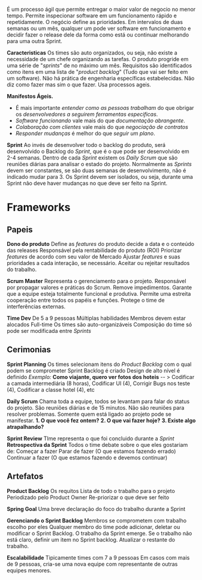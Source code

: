 É um processo ágil que permite entregar o maior valor de negocio no menor tempo.
Permite inspecionar software em um funcionamento rápido e repetidamente.
O negócio define as prioridades.
Em intervalos de duas semanas ou um mês, qualquer um pode ver software em funcionamento e decidir fazer o release dele da forma como está ou continuar melhorando para uma outra Sprint.

**Caracteristicas**
Os times são auto organizados, ou seja, não existe a necessidade de um chefe organizando as tarefas.
O produto progride em uma série de "*sprints*" de no máximo um mês. 
Requisitos são identificados como itens em uma lista de "*product backlog*" (Tudo que vai ser feito em um software).
Não há prática de engenharia específicas estabelecidas. Não diz como fazer mas sim o que fazer.
Usa processos ageis.

**Manifestos Ágeis.**
- É mais importante *entender como as pessoas trabalham* do que obrigar os *desenvolvedores a seguirem ferramentas especificas*.
- *Software funcionando* vale mais do que *documentação abrangente*.
- *Colaboração com clientes* vale mais do que *negociação de contratos*
- *Responder mudanças* é melhor do que *seguir um plano*.

**Sprint**
Ao invés de desenvolver todo o backlog do produto, será desenvolvido o Backlog do *Sprint*, que é o que pode ser desenvolvido em 2-4 semanas.
Dentro de cada *Sprint* existem os *Daily Scrum*  que são reuniões diárias para analisar o estado do projeto.
Normalmente as *Sprints* devem ser constantes, se são duas semanas de desenvolvimento, não é indicado mudar para 3.
Os Sprint devem ser isolados, ou seja, durante uma Sprint não deve haver mudanças no que deve ser feito na Sprint. 

# Frameworks
## Papeis
**Dono do produto**
	Define as *features* do produto
	decide a data e o conteúdo das releases
	Responsável pela rentabilidade do produto (ROI)
	Priorizar *features* de acordo com seu valor de Mercado
	Ajustar *features* e suas prioridades a cada interação, se necessário.
	Aceitar ou rejeitar resultados do trabalho.

**Scrum Master**
	Representa o gerenciamento para o projeto.
	Responsável por propagar valores e práticas do Scrum.
	Remove impedimentos.
	Garante que a equipe esteja totalmente funcional e produtiva.
	Permite uma estreita cooperação entre todos os papéis e funções.
	Protege o time de interferências externas.

**Time Dev**
	De 5 a 9 pessoas
	Múltiplas habilidades
	Membros devem estar alocados Full-time
	Os times são auto-organizáveis
	Composição do time só pode ser modificada entre *Sprints*

## Cerimonias
**Sprint Planning**
	Os times selecionam itens do *Product Backlog* com o qual podem se comprometer
	Sprint Backlog é criado
	Design de alto nível é definido
	*Exemplo:* **Como viajante, quero ver fotos dos hoteis** -- > Codificar a camada intermediária (8 horas), Codificar UI (4), Corrigir Bugs nos teste (4), Codificar a classe hotel (4), etc

**Daily Scrum**
	Chama toda a equipe, todos se levantam para falar do status do projeto. São reuniões diárias e de 15 minutos.
	Não são reuniões para resolver problemas. Somente quem está ligado ao projeto pode se manifestar.
	**1. O que você fez ontem?**
	**2. O que vai fazer hoje?**
	**3. Existe algo atrapalhando?**

**Sprint Review**
	TIme representa o que foi concluido durante a *Sprint*
**Retrospectiva da Sprint**
	Todos o time debate sobre o que eles gostariam de:
		Começar a fazer
		Parar de fazer (O que estamos fazendo errado)
		Continuar a fazer (O que estamos fazendo e devemos continuar)

## Artefatos
**Product Backlog**
	Os requitos
	Lista de todo o trabalho para o projeto
	Periodizado pelo Product Owner
	Re-priorizar o que deve ser feito

**Spring Goal**
	Uma breve declaração do foco do trabalho durante a Sprint

**Gerenciando o Sprint Backlog**
	Membros se comprometem com trabalho escolho por eles
	Qualquer membro do time pode adicionar, deletar ou modificar o Sprint Backlog.
	O trabalho da Sprint emerge.
	Se o trabalho não está claro, definir um item no Sprint backlog.
	Atualizar o restante do trabalho.

**Escalabilidade**
	Tipicamente times com 7 a 9 pessoas
	Em casos com mais de 9 pessoas, cria-se uma nova equipe com representante de outras equipes menores.
